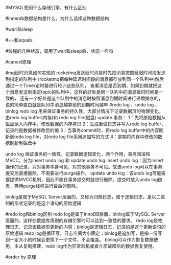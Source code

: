#MYSQL使用什么存储引擎，有什么区别

#innerdb数据结构是什么，为什么选择这种数据结构

#wait和sleep

#==和equals

#线程的几种状态，调用了wait和sleep后，状态一样吗

#cancel原理

#mq延时消息如何实现的
rocketmq发送延时消息时先把消息按照延迟时间段发送到指定的队列中
(rocketmq把每种延迟时间段的消息都存放到同一个队列中)然后通过一个Timer定时器进行轮训这些队列，
查看消息是否到期，如果到期就把这个消息发送到指定topic的队列中，这样的好处是同一队列中的消息延时时间是一致的，
还有一个好处是这个队列中的消息时按照消息到期时间进行递增排序的，
说的简单直白就是队列中消息越靠前的到期时间越早
#redo log 、undo log 、 binlog
redo log 用来保证事务的持久性，大部分情况下记录数据页的物理变化，由redo log buffer(内存)和 redo log file(磁盘)
 update 事务：
 1：先将原始数据从磁盘读入内存中，修改数据的内存拷贝
 2：生成重做日志并写入redo log buffer，记录的是数据被修改后的值
 3：当事务commit时，将redo log buffer中的内容刷新到redo log file，对redo log file采用追加写的方式
 4：定期将内存中修改的数据刷新到磁盘中
 
 undo log 保证事务的一致性，记录数据逻辑变化，两个作用，事务回滚和MVCC，分为insert undo log 和 update undo log
 insert undo log：因为insert操作的记录，只对事务本身可见，对其他事务不可见。故该undo log可以在事务提交后直接删除，不需要进行purge操作。
 update undo log：该undo log可能需要提供MVCC机制，因此不能在事务提交时就进行删除。提交时放入undo log链表，等待purge线程进行最后的删除。
 
binlog是属于MySQL Server层面的，又称为归档日志，属于逻辑日志，是以二进制的形式记录的是这个语句的原始逻辑

#redo log和binlog区别
redo log是属于innoDB层面，binlog属于MySQL Server层面的，这样在数据库用别的存储引擎时可以达到一致性的要求。
redo log是物理日志，记录该数据页更新的内容；binlog是逻辑日志，记录的是这个更新语句的原始逻辑
redo log是循环写，日志空间大小固定；binlog是追加写，是指一份写到一定大小的时候会更换下一个文件，不会覆盖。
binlog可以作为恢复数据使用，主从复制搭建，redo log作为异常宕机或者介质故障后的数据恢复使用。

#order by 原理